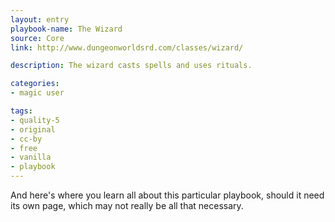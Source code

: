 ```yaml
---
layout: entry
playbook-name: The Wizard
source: Core
link: http://www.dungeonworldsrd.com/classes/wizard/

description: The wizard casts spells and uses rituals.

categories:
- magic user

tags:
- quality-5
- original
- cc-by
- free
- vanilla
- playbook
---
```


And here's where you learn all about this particular playbook, should it need its own page, which may not really be all that necessary.
